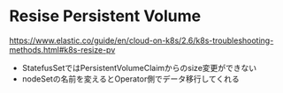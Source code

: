 # Resise Persistent Volume

https://www.elastic.co/guide/en/cloud-on-k8s/2.6/k8s-troubleshooting-methods.html#k8s-resize-pv

* StatefusSetではPersistentVolumeClaimからのsize変更ができない
* nodeSetの名前を変えるとOperator側でデータ移行してくれる